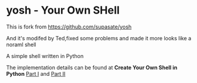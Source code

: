 # yosh - Your Own SHell

This is fork from https://github.com/supasate/yosh

And it's modifed by Ted,fixed some problems and made it more looks like a noraml shell

A simple shell written in Python

The implementation details can be found at **Create Your Own Shell in Python** [Part I](https://hackercollider.com/articles/2016/07/05/create-your-own-shell-in-python-part-1/) and [Part II](https://hackercollider.com/articles/2016/07/06/create-your-own-shell-in-python-part-2/)
